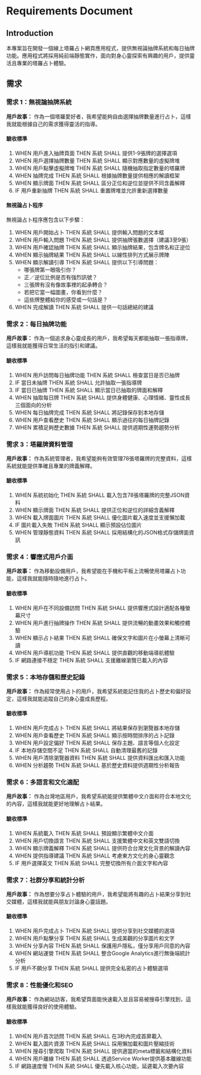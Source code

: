 # Requirements Document

## Introduction

本專案旨在開發一個線上塔羅占卜網頁應用程式，提供無視論抽牌系統和每日抽牌功能。應用程式將採用純前端靜態實作，面向對身心靈探索有興趣的用戶，提供靈活且專業的塔羅占卜體驗。

## 需求

### 需求 1：無視論抽牌系統

**用戶故事：** 作為一個塔羅愛好者，我希望能夠自由選擇抽牌數量進行占卜，這樣我就能根據自己的需求獲得靈活的指導。

#### 驗收標準

1. WHEN 用戶進入抽牌頁面 THEN 系統 SHALL 提供1-9張牌的選擇選項
2. WHEN 用戶選擇抽牌數量 THEN 系統 SHALL 顯示對應數量的虛擬牌堆
3. WHEN 用戶點擊虛擬牌堆 THEN 系統 SHALL 隨機抽取指定數量的塔羅牌
4. WHEN 抽牌完成 THEN 系統 SHALL 根據抽牌數量提供相應的解讀框架
5. WHEN 顯示牌面 THEN 系統 SHALL 區分正位和逆位並提供不同含義解釋
6. IF 用戶重新抽牌 THEN 系統 SHALL 重置牌堆並允許重新選擇數量

#### 無視論占卜程序

無視論占卜程序應包含以下步驟：

1. WHEN 用戶開始占卜 THEN 系統 SHALL 提供輸入問題的文本框
2. WHEN 用戶輸入問題 THEN 系統 SHALL 提供抽牌張數選擇（建議3至9張）
3. WHEN 用戶確認抽牌 THEN 系統 SHALL 顯示抽牌結果，包含牌名和正逆位
4. WHEN 顯示抽牌結果 THEN 系統 SHALL 以線性排列方式展示牌陣
5. WHEN 顯示解讀引導 THEN 系統 SHALL 提供以下引導問題：
   - 哪張牌第一眼吸引你？
   - 正／逆位比例是否有強烈訊號？
   - 三張牌有沒有像故事裡的起承轉合？
   - 若把它當一幅圖畫，你看到什麼？
   - 這些牌整體給你的感受或一句話是？
6. WHEN 完成解讀 THEN 系統 SHALL 提供一句話總結的建議

### 需求 2：每日抽牌功能

**用戶故事：** 作為一個追求身心靈成長的用戶，我希望每天都能抽取一張指導牌，這樣我就能獲得日常生活的指引和建議。

#### 驗收標準

1. WHEN 用戶訪問每日抽牌功能 THEN 系統 SHALL 檢查當日是否已抽牌
2. IF 當日未抽牌 THEN 系統 SHALL 允許抽取一張指導牌
3. IF 當日已抽牌 THEN 系統 SHALL 顯示當日已抽取的牌面和解釋
4. WHEN 抽取每日牌 THEN 系統 SHALL 提供身體健康、心理情緒、靈性成長三個面向的分析
5. WHEN 每日抽牌完成 THEN 系統 SHALL 將記錄保存到本地存儲
6. WHEN 用戶查看歷史 THEN 系統 SHALL 顯示過往的每日抽牌記錄
7. WHEN 累積足夠歷史數據 THEN 系統 SHALL 提供週期性運勢趨勢分析

### 需求 3：塔羅牌資料管理

**用戶故事：** 作為系統管理者，我希望能夠有效管理78張塔羅牌的完整資料，這樣系統就能提供準確且專業的牌義解釋。

#### 驗收標準

1. WHEN 系統初始化 THEN 系統 SHALL 載入包含78張塔羅牌的完整JSON資料
2. WHEN 顯示牌面 THEN 系統 SHALL 提供正位和逆位的詳細含義解釋
3. WHEN 載入牌面圖片 THEN 系統 SHALL 優化圖片載入速度並支援懶加載
4. IF 圖片載入失敗 THEN 系統 SHALL 顯示預設佔位圖片
5. WHEN 管理靜態資料 THEN 系統 SHALL 採用結構化的JSON格式存儲牌面資訊

### 需求 4：響應式用戶介面

**用戶故事：** 作為移動設備用戶，我希望能在手機和平板上流暢使用塔羅占卜功能，這樣我就能隨時隨地進行占卜。

#### 驗收標準

1. WHEN 用戶在不同設備訪問 THEN 系統 SHALL 提供響應式設計適配各種螢幕尺寸
2. WHEN 用戶進行抽牌操作 THEN 系統 SHALL 提供流暢的動畫效果和觸控體驗
3. WHEN 顯示占卜結果 THEN 系統 SHALL 確保文字和圖片在小螢幕上清晰可讀
4. WHEN 用戶導航功能 THEN 系統 SHALL 提供直觀的移動端導航體驗
5. IF 網路連接不穩定 THEN 系統 SHALL 支援離線瀏覽已載入的內容

### 需求 5：本地存儲和歷史記錄

**用戶故事：** 作為經常使用占卜的用戶，我希望系統能記住我的占卜歷史和偏好設定，這樣我就能追蹤自己的身心靈成長歷程。

#### 驗收標準

1. WHEN 用戶完成占卜 THEN 系統 SHALL 將結果保存到瀏覽器本地存儲
2. WHEN 用戶查看歷史 THEN 系統 SHALL 顯示按時間排序的占卜記錄
3. WHEN 用戶設定偏好 THEN 系統 SHALL 保存主題、語言等個人化設定
4. IF 本地存儲空間不足 THEN 系統 SHALL 自動清理最舊的記錄
5. WHEN 用戶清除瀏覽器資料 THEN 系統 SHALL 提供資料匯出和匯入功能
6. WHEN 分析趨勢 THEN 系統 SHALL 基於歷史資料提供週期性分析報告

### 需求 6：多語言和文化適配

**用戶故事：** 作為台灣地區用戶，我希望系統能提供繁體中文介面和符合本地文化的內容，這樣我就能更好地理解占卜結果。

#### 驗收標準

1. WHEN 系統載入 THEN 系統 SHALL 預設顯示繁體中文介面
2. WHEN 用戶切換語言 THEN 系統 SHALL 支援繁體中文和英文雙語切換
3. WHEN 顯示牌義解釋 THEN 系統 SHALL 提供符合台灣文化背景的解讀內容
4. WHEN 提供指導建議 THEN 系統 SHALL 考慮東方文化的身心靈觀念
5. IF 用戶選擇英文 THEN 系統 SHALL 完整切換所有介面文字和內容

### 需求 7：社群分享和統計分析

**用戶故事：** 作為想要分享占卜體驗的用戶，我希望能將有趣的占卜結果分享到社交媒體，這樣我就能與朋友討論身心靈話題。

#### 驗收標準

1. WHEN 用戶完成占卜 THEN 系統 SHALL 提供分享到社交媒體的選項
2. WHEN 用戶點擊分享 THEN 系統 SHALL 生成美觀的分享圖片和文字
3. WHEN 分享內容 THEN 系統 SHALL 保護用戶隱私，僅分享用戶同意的內容
4. WHEN 網站運營 THEN 系統 SHALL 整合Google Analytics進行無後端統計分析
5. IF 用戶不願分享 THEN 系統 SHALL 提供完全私密的占卜體驗選項

### 需求 8：性能優化和SEO

**用戶故事：** 作為網站訪客，我希望頁面能快速載入並且容易被搜尋引擎找到，這樣我就能獲得良好的使用體驗。

#### 驗收標準

1. WHEN 用戶首次訪問 THEN 系統 SHALL 在3秒內完成首屏載入
2. WHEN 載入圖片資源 THEN 系統 SHALL 採用懶加載和圖片壓縮技術
3. WHEN 搜尋引擎爬取 THEN 系統 SHALL 提供適當的meta標籤和結構化資料
4. WHEN 用戶離線 THEN 系統 SHALL 透過Service Worker提供基本離線功能
5. IF 網路速度慢 THEN 系統 SHALL 優先載入核心功能，延遲載入次要內容